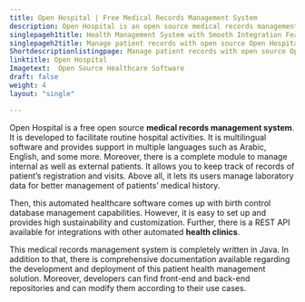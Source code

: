 ```yaml
---
title: Open Hospital | Free Medical Records Management System
description: Open Hospital is an open source medical records management system. It is multilingual and offers features such as patients registration and drug management.
singlepageh1title: Health Management System with Smooth Integration Features
singlepageh2title: Manage patient records with open source Open Hospital. It allows you to automate hospitalizations, patient visits, laboratory data, and treatment history.
Shortdescriptionlistingpage: Manage patient records with open source Open Hospital. It allows you to automate hospitalizations, patient visits, laboratory data, and treatment history.
linktitle: Open Hospital
Imagetext:  Open Source Healthcare Software
draft: false
weight: 4
layout: "single"

---
```


Open Hospital is a free open source **medical records management system**. It is developed to facilitate routine hospital activities. It is multilingual software and provides support in multiple languages such as Arabic, English, and some more. Moreover, there is a complete module to manage internal as well as external patients. It allows you to keep track of records of patient’s registration and visits. Above all, it lets its users manage laboratory data for better management of patients’ medical history.

Then, this automated healthcare software comes up with birth control database management capabilities. However, it is easy to set up and provides high sustainability and customization. Further, there is a REST API available for integrations with other automated **health clinics**.

This medical records management system is completely written in Java. In addition to that, there is comprehensive documentation available regarding the development and deployment of this patient health management solution. Moreover, developers can find front-end and back-end repositories and can modify them according to their use cases.

<a class="anchor" id="requirements" name="requirements" style="font-size: 12.16px;"></a>